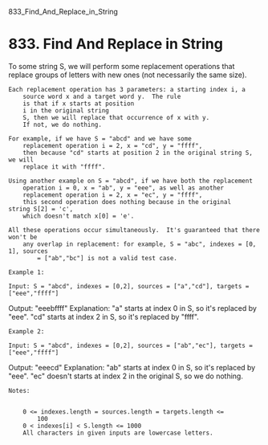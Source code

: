 833_Find_And_Replace_in_String
# 833. Find And Replace in String

To some string S, we will perform some replacement operations that
        replace groups of letters with new ones (not necessarily the same size).

    Each replacement operation has 3 parameters: a starting index i, a
        source word x and a target word y.  The rule
        is that if x starts at position
        i in the original string
        S, then we will replace that occurrence of x with y. 
        If not, we do nothing.

    For example, if we have S = "abcd" and we have some
        replacement operation i = 2, x = "cd", y = "ffff",
        then because "cd" starts at position 2 in the original string S, we will
        replace it with "ffff".

    Using another example on S = "abcd", if we have both the replacement
        operation i = 0, x = "ab", y = "eee", as well as another
        replacement operation i = 2, x = "ec", y = "ffff",
        this second operation does nothing because in the original string S[2] = 'c',
        which doesn't match x[0] = 'e'.

    All these operations occur simultaneously.  It's guaranteed that there won't be
        any overlap in replacement: for example, S = "abc", indexes = [0, 1], sources
            = ["ab","bc"] is not a valid test case.

    Example 1:

    Input: S = "abcd", indexes = [0,2], sources = ["a","cd"], targets = ["eee","ffff"]
Output: "eeebffff"
Explanation: "a" starts at index 0 in S, so it's replaced by "eee".
"cd" starts at index 2 in S, so it's replaced by "ffff".

    Example 2:

    Input: S = "abcd", indexes = [0,2], sources = ["ab","ec"], targets = ["eee","ffff"]
Output: "eeecd"
Explanation: "ab" starts at index 0 in S, so it's replaced by "eee".
"ec" doesn't starts at index 2 in the original S, so we do nothing.

    Notes:

    
        0 <= indexes.length = sources.length = targets.length <=
            100
        0 < indexes[i] < S.length <= 1000
        All characters in given inputs are lowercase letters.